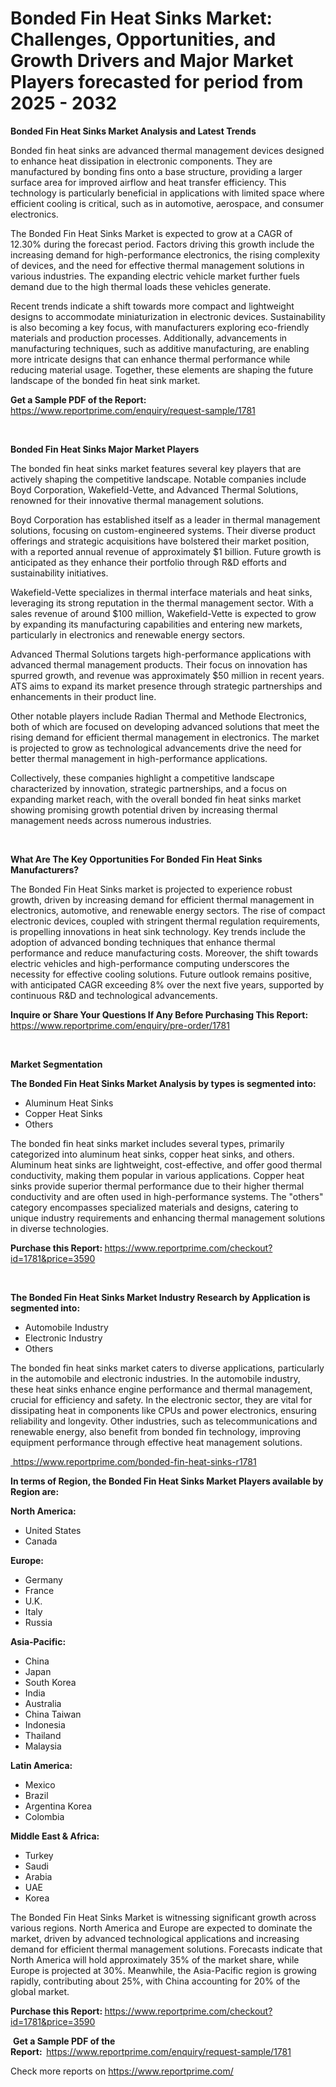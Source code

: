 <p><h1>Bonded Fin Heat Sinks Market: Challenges, Opportunities, and Growth Drivers and Major Market Players forecasted for period from 2025 - 2032</h1></p><p><strong>Bonded Fin Heat Sinks Market Analysis and Latest Trends</strong></p>
<p><p>Bonded fin heat sinks are advanced thermal management devices designed to enhance heat dissipation in electronic components. They are manufactured by bonding fins onto a base structure, providing a larger surface area for improved airflow and heat transfer efficiency. This technology is particularly beneficial in applications with limited space where efficient cooling is critical, such as in automotive, aerospace, and consumer electronics.</p><p>The Bonded Fin Heat Sinks Market is expected to grow at a CAGR of 12.30% during the forecast period. Factors driving this growth include the increasing demand for high-performance electronics, the rising complexity of devices, and the need for effective thermal management solutions in various industries. The expanding electric vehicle market further fuels demand due to the high thermal loads these vehicles generate.</p><p>Recent trends indicate a shift towards more compact and lightweight designs to accommodate miniaturization in electronic devices. Sustainability is also becoming a key focus, with manufacturers exploring eco-friendly materials and production processes. Additionally, advancements in manufacturing techniques, such as additive manufacturing, are enabling more intricate designs that can enhance thermal performance while reducing material usage. Together, these elements are shaping the future landscape of the bonded fin heat sink market.</p></p>
<p><strong>Get a Sample PDF of the Report:&nbsp;</strong> <a href="https://www.reportprime.com/enquiry/request-sample/1781?utm_campaign=3166&utm_medium=2&utm_source=Github&utm_content=ia&utm_term=18032025&utm_id=bonded-fin-heat-sinks">https://www.reportprime.com/enquiry/request-sample/1781</a></p>
<p>&nbsp;</p>
<p><strong>Bonded Fin Heat Sinks Major Market Players</strong></p>
<p><p>The bonded fin heat sinks market features several key players that are actively shaping the competitive landscape. Notable companies include Boyd Corporation, Wakefield-Vette, and Advanced Thermal Solutions, renowned for their innovative thermal management solutions.</p><p>Boyd Corporation has established itself as a leader in thermal management solutions, focusing on custom-engineered systems. Their diverse product offerings and strategic acquisitions have bolstered their market position, with a reported annual revenue of approximately $1 billion. Future growth is anticipated as they enhance their portfolio through R&D efforts and sustainability initiatives.</p><p>Wakefield-Vette specializes in thermal interface materials and heat sinks, leveraging its strong reputation in the thermal management sector. With a sales revenue of around $100 million, Wakefield-Vette is expected to grow by expanding its manufacturing capabilities and entering new markets, particularly in electronics and renewable energy sectors.</p><p>Advanced Thermal Solutions targets high-performance applications with advanced thermal management products. Their focus on innovation has spurred growth, and revenue was approximately $50 million in recent years. ATS aims to expand its market presence through strategic partnerships and enhancements in their product line.</p><p>Other notable players include Radian Thermal and Methode Electronics, both of which are focused on developing advanced solutions that meet the rising demand for efficient thermal management in electronics. The market is projected to grow as technological advancements drive the need for better thermal management in high-performance applications.</p><p>Collectively, these companies highlight a competitive landscape characterized by innovation, strategic partnerships, and a focus on expanding market reach, with the overall bonded fin heat sinks market showing promising growth potential driven by increasing thermal management needs across numerous industries.</p></p>
<p>&nbsp;</p>
<p><strong>What Are The Key Opportunities For Bonded Fin Heat Sinks Manufacturers?</strong></p>
<p><p>The Bonded Fin Heat Sinks market is projected to experience robust growth, driven by increasing demand for efficient thermal management in electronics, automotive, and renewable energy sectors. The rise of compact electronic devices, coupled with stringent thermal regulation requirements, is propelling innovations in heat sink technology. Key trends include the adoption of advanced bonding techniques that enhance thermal performance and reduce manufacturing costs. Moreover, the shift towards electric vehicles and high-performance computing underscores the necessity for effective cooling solutions. Future outlook remains positive, with anticipated CAGR exceeding 8% over the next five years, supported by continuous R&D and technological advancements.</p></p>
<p><strong>Inquire or Share Your Questions If Any Before Purchasing This Report:</strong> <a href="https://www.reportprime.com/enquiry/pre-order/1781?utm_campaign=3166&utm_medium=2&utm_source=Github&utm_content=ia&utm_term=18032025&utm_id=bonded-fin-heat-sinks">https://www.reportprime.com/enquiry/pre-order/1781</a></p>
<p>&nbsp;</p>
<p><strong>Market Segmentation</strong></p>
<p><strong>The Bonded Fin Heat Sinks Market Analysis by types is segmented into:</strong></p>
<p><ul><li>Aluminum Heat Sinks</li><li>Copper Heat Sinks</li><li>Others</li></ul></p>
<p><p>The bonded fin heat sinks market includes several types, primarily categorized into aluminum heat sinks, copper heat sinks, and others. Aluminum heat sinks are lightweight, cost-effective, and offer good thermal conductivity, making them popular in various applications. Copper heat sinks provide superior thermal performance due to their higher thermal conductivity and are often used in high-performance systems. The "others" category encompasses specialized materials and designs, catering to unique industry requirements and enhancing thermal management solutions in diverse technologies.</p></p>
<p><strong>Purchase this Report:&nbsp;</strong><a href="https://www.reportprime.com/checkout?id=1781&price=3590&utm_campaign=3166&utm_medium=2&utm_source=Github&utm_content=ia&utm_term=18032025&utm_id=bonded-fin-heat-sinks">https://www.reportprime.com/checkout?id=1781&price=3590</a></p>
<p>&nbsp;</p>
<p><strong>The Bonded Fin Heat Sinks Market Industry Research by Application is segmented into:</strong></p>
<p><ul><li>Automobile Industry</li><li>Electronic Industry</li><li>Others</li></ul></p>
<p><p>The bonded fin heat sinks market caters to diverse applications, particularly in the automobile and electronic industries. In the automobile industry, these heat sinks enhance engine performance and thermal management, crucial for efficiency and safety. In the electronic sector, they are vital for dissipating heat in components like CPUs and power electronics, ensuring reliability and longevity. Other industries, such as telecommunications and renewable energy, also benefit from bonded fin technology, improving equipment performance through effective heat management solutions.</p></p>
<p><a href="https://www.reportprime.com/bonded-fin-heat-sinks-r1781?utm_campaign=3166&utm_medium=2&utm_source=Github&utm_content=ia&utm_term=18032025&utm_id=bonded-fin-heat-sinks">&nbsp;https://www.reportprime.com/bonded-fin-heat-sinks-r1781</a></p>
<p><strong>In terms of Region, the Bonded Fin Heat Sinks Market Players available by Region are:</strong></p>
<p>
    <p> <strong> North America: </strong>
        <ul>
            <li>United States</li>
            <li>Canada</li>
        </ul>
        </p> 
    <p> <strong> Europe: </strong>
        <ul>
            <li>Germany</li>
            <li>France</li>
            <li>U.K.</li>
            <li>Italy</li>
            <li>Russia</li>
        </ul>
        </p> 
    <p> <strong> Asia-Pacific: </strong>
        <ul>
            <li>China</li>
            <li>Japan</li>
            <li>South Korea</li>
            <li>India</li>
            <li>Australia</li>
            <li>China Taiwan</li>
            <li>Indonesia</li>
            <li>Thailand</li>
            <li>Malaysia</li>
        </ul>
        </p> 
    <p> <strong> Latin America: </strong>
        <ul>
            <li>Mexico</li>
            <li>Brazil</li>
            <li>Argentina Korea</li>
            <li>Colombia</li>
        </ul>
        </p> 
    <p> <strong> Middle East & Africa: </strong>
        <ul>
            <li>Turkey</li>
            <li>Saudi</li>
            <li>Arabia</li>
            <li>UAE</li>
            <li>Korea</li>
        </ul>
    </p>
    </p>
<p><p>The Bonded Fin Heat Sinks Market is witnessing significant growth across various regions. North America and Europe are expected to dominate the market, driven by advanced technological applications and increasing demand for efficient thermal management solutions. Forecasts indicate that North America will hold approximately 35% of the market share, while Europe is projected at 30%. Meanwhile, the Asia-Pacific region is growing rapidly, contributing about 25%, with China accounting for 20% of the global market.</p></p>
<p><strong>Purchase this Report: </strong><a href="https://www.reportprime.com/checkout?id=1781&price=3590&utm_campaign=3166&utm_medium=2&utm_source=Github&utm_content=ia&utm_term=18032025&utm_id=bonded-fin-heat-sinks">https://www.reportprime.com/checkout?id=1781&price=3590</a></p>
<p>&nbsp;<strong>Get a Sample PDF of the Report:&nbsp;&nbsp;</strong><a href="https://www.reportprime.com/enquiry/request-sample/1781?utm_campaign=3166&utm_medium=2&utm_source=Github&utm_content=ia&utm_term=18032025&utm_id=bonded-fin-heat-sinks">https://www.reportprime.com/enquiry/request-sample/1781</a></p>
<p><strong></strong></p>
<p>Check more reports on <a href="https://www.reportprime.com/?utm_campaign=3166&utm_medium=2&utm_source=Github&utm_content=ia&utm_term=18032025&utm_id=bonded-fin-heat-sinks">https://www.reportprime.com/</a></p>